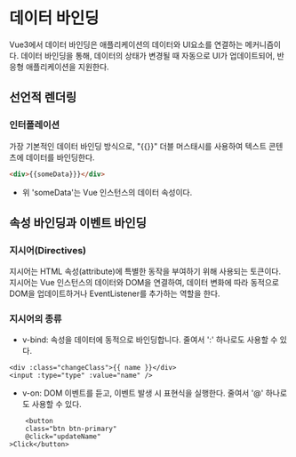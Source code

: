 # 데이터 바인딩
Vue3에서 데이터 바인딩은 애플리케이션의 데이터와 UI요소를 연결하는 메커니즘이다. 
데이터 바인딩을 통해, 데이터의 상태가 변경될 때 자동으로 UI가 업데이트되어, 
반응형 애플리케이션을 지원한다. 

## 선언적 렌더링
### 인터폴레이션
가장 기본적인 데이터 바인딩 방식으로, "{{}}" 더블 머스태시를 사용하여 텍스트 콘텐츠에 데이터를 바인딩한다.
```html
<div>{{someData}}}</div>
```
* 위 'someData'는 Vue 인스턴스의 데이터 속성이다.

## 속성 바인딩과 이벤트 바인딩 
### 지시어(Directives)
지시어는 HTML 속성(attribute)에 특별한 동작을 부여하기 위해 사용되는 토큰이다.
지시어는 Vue 인스턴스의 데이터와 DOM을 연결하여, 데이터 변화에 따라 동적으로 DOM을 업데이트하거나 EventListener를 추가하는 역할을 한다.

### 지시어의 종류
* v-bind: 속성을 데이터에 동적으로 바인딩합니다. 줄여서 ':' 하나로도 사용할 수 있다.
```vue
<div :class="changeClass">{{ name }}</div>
<input :type="type" :value="name" />
```
* v-on: DOM 이벤트를 듣고, 이벤트 발생 시 표현식을 실행한다. 줄여서 '@' 하나로도 사용할 수 있다.
```vue
    <button
    class="btn btn-primary"
    @click="updateName"
>Click</button>
```
